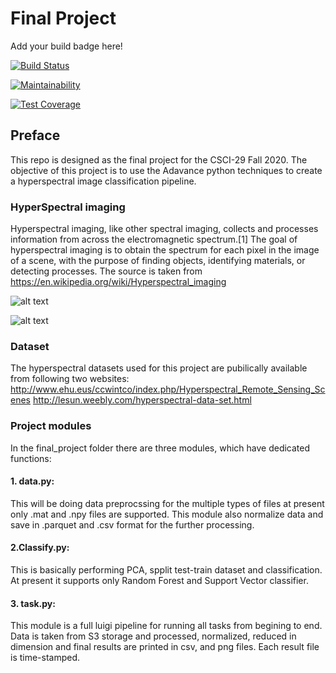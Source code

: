 # Final Project

Add your build badge here!

[![Build Status](https://travis-ci.com/csci-e-29/2020fa-final-project-kumar-missioncs.svg?token=U6Mg2kwRvGjaRy2Ko3SB&branch=master)](https://travis-ci.com/csci-e-29/2020fa-final-project-kumar-missioncs)

[![Maintainability](https://api.codeclimate.com/v1/badges/61750c78d69d8f3a7826/maintainability)](https://codeclimate.com/repos/5fcafd0ff27b3c018e006aff/maintainability)

[![Test Coverage](https://api.codeclimate.com/v1/badges/61750c78d69d8f3a7826/test_coverage)](https://codeclimate.com/repos/5fcafd0ff27b3c018e006aff/test_coverage)
## Preface

This repo is designed as the final project for the CSCI-29 Fall 2020. The objective of this project is to
use the Adavance python techniques to create a hyperspectral image classification pipeline.

### HyperSpectral imaging
Hyperspectral imaging, like other spectral imaging, collects and processes information from across the electromagnetic spectrum.[1] The goal of hyperspectral imaging is to obtain
the spectrum for each pixel in the image of a scene, with the purpose of finding objects, identifying materials, or
detecting processes. The source is taken from
https://en.wikipedia.org/wiki/Hyperspectral_imaging

![alt text](http://lesun.weebly.com/uploads/2/6/7/2/26724130/6095996_orig.jpg)


![alt text](http://large.stanford.edu/courses/2015/ph240/islam1/images/f1.png)

### Dataset
The hyperspectral datasets used for this project are pubilically available from following two websites:
http://www.ehu.eus/ccwintco/index.php/Hyperspectral_Remote_Sensing_Scenes
http://lesun.weebly.com/hyperspectral-data-set.html

### Project modules
In the final_project folder there are three modules, which have dedicated functions:
#### 1. data.py:
This will be doing data preprocssing for the multiple types of files at present only .mat and .npy files are supported.
This module also normalize data and save in .parquet and .csv format for the further processing.

#### 2.Classify.py:
This is basically performing PCA, spplit test-train dataset and classification. At present it supports only Random Forest
and Support Vector classifier.

#### 3. task.py:
This module is a full luigi pipeline for running all tasks from begining to end. Data is taken from S3 storage and
processed, normalized, reduced in dimension and final results are printed in csv, and png files. Each result file is
time-stamped.


